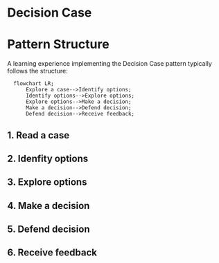 # Decision Case

# Pattern Structure
A learning experience implementing the Decision Case pattern typically follows the structure:

```mermaid
  flowchart LR;
      Explore a case-->Identify options;
      Identify options-->Explore options;
      Explore options-->Make a decision;
      Make a decision-->Defend decision;
      Defend decision-->Receive feedback;
```
## 1. Read a case


## 2. Idenfity options

## 3. Explore options

## 4. Make a decision

## 5. Defend decision

## 6. Receive feedback

